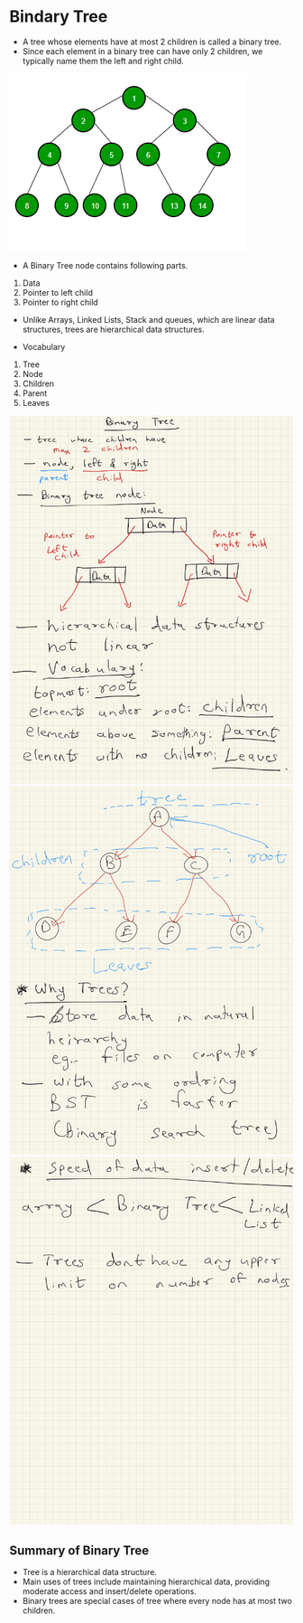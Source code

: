 # Bindary Tree
- A tree whose elements have at most 2 children is called a binary tree. 
- Since each element in a binary tree can have only 2 children, we typically name them the left and right child.

![](./images/image-4.png)

- A Binary Tree node contains following parts.
1. Data
2. Pointer to left child
3. Pointer to right child

- Unlike Arrays, Linked Lists, Stack and queues, which are linear data structures, trees are hierarchical data structures.

- Vocabulary
1. Tree
2. Node
3. Children
4. Parent
5. Leaves

![](./images/image-2.jpg)
![](./images/image-3.jpg)
![](./images/image-1.jpg)

## Summary of Binary Tree
- Tree is a hierarchical data structure.
- Main uses of trees include maintaining hierarchical data, providing moderate access and insert/delete operations.
- Binary trees are special cases of tree where every node has at most two children. 

